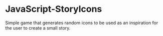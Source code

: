 # JavaScript-StoryIcons
 Simple game that generates random icons to be used as an inspiration for the user to create a small story.
